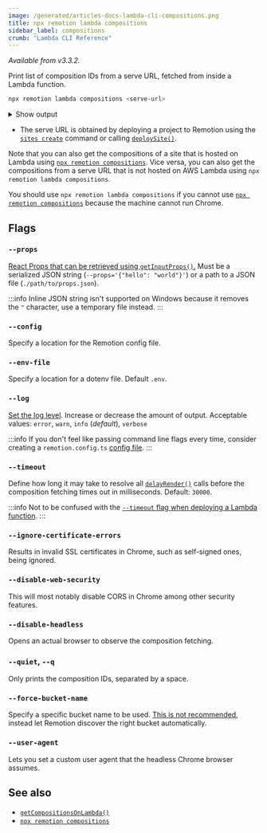 ```yaml
---
image: /generated/articles-docs-lambda-cli-compositions.png
title: npx remotion lambda compositions
sidebar_label: compositions
crumb: "Lambda CLI Reference"
---
```


_Available from v3.3.2._

Print list of composition IDs from a serve URL, fetched from inside a Lambda function.

```bash
npx remotion lambda compositions <serve-url>
```

<details>
<summary>Show output
</summary>
<pre>
looped                          60      1080x1080      200 (3.33 sec)
cancel-render                   30      920x720        100 (3.33 sec)
iframe                          30      1080x1080      10 (0.33 sec)
stagger-test                    30      1280x720       100 (3.33 sec)
freeze-example                  30      1280x720       300 (10.00 sec)
base-spring                     30      1080x1080      100 (3.33 sec)
spring-with-duration            30      1080x1080      100 (3.33 sec)
missing-img                     30      1080x1080      10 (0.33 sec)
ten-frame-tester                30      1080x1080      10 (0.33 sec)
framer                          30      1080x1080      100 (3.33 sec)
skip-zero-frame                 30      1280x720       100 (3.33 sec)
scripts                         30      1280x720       100 (3.33 sec)
many-audio                      30      1280x720       30 (1.00 sec)
error-on-frame-10               30      1280x720       1000000 (33333.33 sec)
wrapped-in-context                      1280x720       Still
drop-dots                       30      1080x1080      5400 (180.00 sec)
</pre>
</details>

- The serve URL is obtained by deploying a project to Remotion using the [`sites create`](/docs/lambda/cli/sites#create) command or calling [`deploySite()`](/docs/lambda/deploysite).

Note that you can also get the compositions of a site that is hosted on Lambda using [`npx remotion compositions`](/docs/cli/compositions). Vice versa, you can also get the compositions from a serve URL that is not hosted on AWS Lambda using `npx remotion lambda compositions`.

You should use `npx remotion lambda compositions` if you cannot use [`npx remotion compositions`](/docs/cli/compositions) because the machine cannot run Chrome.

## Flags

### `--props`

[React Props that can be retrieved using `getInputProps()`.](/docs/get-input-props) Must be a serialized JSON string (`--props='{"hello": "world"}'`) or a path to a JSON file (`./path/to/props.json`).

:::info
Inline JSON string isn't supported on Windows because it removes the `"` character, use a temporary file instead.
:::

### `--config`

Specify a location for the Remotion config file.

### `--env-file`

Specify a location for a dotenv file. Default `.env`.

### `--log`

[Set the log level](/docs/config#setlevel). Increase or decrease the amount of output. Acceptable values: `error`, `warn`, `info` (_default_), `verbose`

:::info
If you don't feel like passing command line flags every time, consider creating a `remotion.config.ts` [config file](/docs/config).
:::

### `--timeout`

Define how long it may take to resolve all [`delayRender()`](/docs/delay-render) calls before the composition fetching times out in milliseconds. Default: `30000`.

:::info
Not to be confused with the [`--timeout` flag when deploying a Lambda function](/docs/lambda/cli/functions#--timeout).
:::

### `--ignore-certificate-errors`

Results in invalid SSL certificates in Chrome, such as self-signed ones, being ignored.

### `--disable-web-security`

This will most notably disable CORS in Chrome among other security features.

### `--disable-headless`

Opens an actual browser to observe the composition fetching.

### `--quiet`, `--q`

Only prints the composition IDs, separated by a space.

### `--force-bucket-name` <AvailableFrom v="3.3.42" />

Specify a specific bucket name to be used. [This is not recommended](/docs/lambda/multiple-buckets), instead let Remotion discover the right bucket automatically.

### `--user-agent` <AvailableFrom v="3.3.83"/>

Lets you set a custom user agent that the headless Chrome browser assumes.

## See also

- [`getCompositionsOnLambda()`](/docs/lambda/getcompositionsonlambda)
- [`npx remotion compositions`](/docs/cli/compositions)
